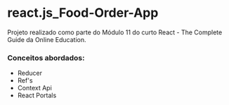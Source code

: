 # react.js_Food-Order-App
Projeto realizado como parte do Módulo 11 do curto React - The Complete Guide da Online Education.

### Conceitos abordados:
- Reducer
- Ref's
- Context Api
- React Portals
